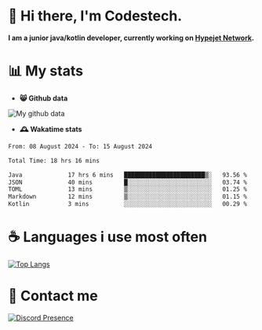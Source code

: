 # 👋 Hi there, I'm Codestech.
**I am a junior java/kotlin developer, currently working on [Hypejet Network](https://github.com/Hypejet).**

# 📊 My stats
- **😸 Github data**

![My github data](https://github-readme-stats.vercel.app/api?username=Codestech1&count_private=true&include_all_commits=true&theme=codeSTACKr)

- **🕰️ Wakatime stats**
<!--START_SECTION:waka-->

```txt
From: 08 August 2024 - To: 15 August 2024

Total Time: 18 hrs 16 mins

Java             17 hrs 6 mins   ███████████████████████▒░   93.56 %
JSON             40 mins         █░░░░░░░░░░░░░░░░░░░░░░░░   03.74 %
TOML             13 mins         ▒░░░░░░░░░░░░░░░░░░░░░░░░   01.25 %
Markdown         12 mins         ▒░░░░░░░░░░░░░░░░░░░░░░░░   01.15 %
Kotlin           3 mins          ░░░░░░░░░░░░░░░░░░░░░░░░░   00.29 %
```

<!--END_SECTION:waka-->

# ☕ Languages i use most often
[![Top Langs](https://github-readme-stats.vercel.app/api/top-langs/?username=Codestech1&layout=compact&langs_count=8&exclude_repo=window5000.github.io&theme=codeSTACKr)](https://github.com/anuraghazra/github-readme-stats)

# 💬 Contact me
[![Discord Presence](https://lanyard.cnrad.dev/api/650718742157852740)](https://discord.com/users/650718742157852740)
</br>
